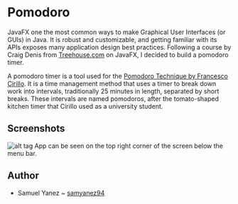 # Pomodoro

JavaFX one the most common ways to make Graphical User Interfaces (or GUIs) in Java. It is robust and customizable, 
and getting familiar with its APIs exposes many application design best practices. Following a course by Craig Denis
from [Treehouse.com](https://teamtreehouse.com) on JavaFX, I decided to build a pomodoro timer. 

A pomodoro timer is a tool used for the [Pomodoro Technique by Francesco Cirillo](https://francescocirillo.com/pages/pomodoro-technique).
It is a time management method that uses a timer to break down work into intervals, traditionally 25 minutes in length, separated by short
breaks. These intervals are named pomodoros, after the tomato-shaped kitchen timer that Cirillo used as a university student.

## Screenshots

![alt tag](https://i.imgur.com/Qn2Lc8K.jpg)
App can be seen on the top right corner of the screen below the menu bar.

## Author

* Samuel Yanez ~ [samyanez94](https://github.com/samyanez94)
